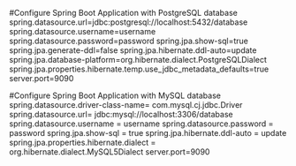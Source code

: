 #Configure Spring Boot Application with PostgreSQL database
spring.datasource.url=jdbc:postgresql://localhost:5432/database
spring.datasource.username=username
spring.datasource.password=password
spring.jpa.show-sql=true
spring.jpa.generate-ddl=false
spring.jpa.hibernate.ddl-auto=update
spring.jpa.database-platform=org.hibernate.dialect.PostgreSQLDialect
spring.jpa.properties.hibernate.temp.use_jdbc_metadata_defaults=true
server.port=9090

#Configure Spring Boot Application with MySQL database
spring.datasource.driver-class-name= com.mysql.cj.jdbc.Driver
spring.datasource.url= jdbc:mysql://localhost:3306/database
spring.datasource.username = username
spring.datasource.password = password
spring.jpa.show-sql = true
spring.jpa.hibernate.ddl-auto = update
spring.jpa.properties.hibernate.dialect = org.hibernate.dialect.MySQL5Dialect
server.port=9090
